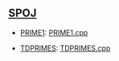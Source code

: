 ## [SPOJ](https://www.spoj.com/)


+ [PRIME1](https://www.spoj.com/problems/PRIME1/):              [PRIME1.cpp](PRIME1.cpp)
     

+ [TDPRIMES](https://www.spoj.com/problems/TDPRIMES/):          [TDPRIMES.cpp](TDPRIMES.cpp)


